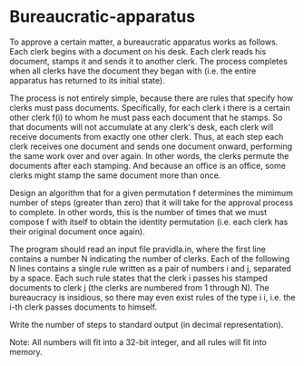 # Bureaucratic-apparatus

To approve a certain matter, a bureaucratic apparatus works as follows. Each clerk begins with a document on his desk. Each clerk reads his document, stamps it and sends it to another clerk. The process completes when all clerks have the document they began with (i.e. the entire apparatus has returned to its initial state).

The process is not entirely simple, because there are rules that specify how clerks must pass documents. Specifically, for each clerk i there is a certain other clerk f(i) to whom he must pass each document that he stamps. So that documents will not accumulate at any clerk's desk, each clerk will receive documents from exactly one other clerk. Thus, at each step each clerk receives one document and sends one document onward, performing the same work over and over again. In other words, the clerks permute the documents after each stamping. And because an office is an office, some clerks might stamp the same document more than once.

Design an algorithm that for a given permutation f determines the mimimum number of steps (greater than zero) that it will take for the approval process to complete. In other words, this is the number of times that we must compose f with itself to obtain the identity permutation (i.e. each clerk has their original document once again).

The program should read an input file pravidla.in, where the first line contains a number N indicating the number of clerks. Each of the following N lines contains a single rule written as a pair of numbers i and j, separated by a space. Each such rule states that the clerk i passes his stamped documents to clerk j (the clerks are numbered from 1 through N). The bureaucracy is insidious, so there may even exist rules of the type i i, i.e. the i-th clerk passes documents to himself.

Write the number of steps to standard output (in decimal representation).

Note: All numbers will fit into a 32-bit integer, and all rules will fit into memory.
